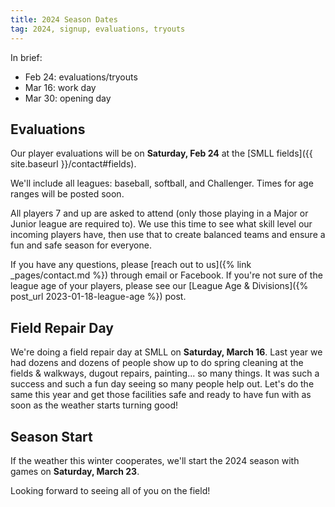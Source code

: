 ```yaml
---
title: 2024 Season Dates
tag: 2024, signup, evaluations, tryouts
---
```


In brief: 

- Feb 24: evaluations/tryouts
- Mar 16: work day
- Mar 30: opening day

## Evaluations

Our player evaluations will be on **Saturday, Feb 24** at the
[SMLL fields]({{ site.baseurl }}/contact#fields).

We'll include all leagues:
<span class=baseball>baseball</span>,
<span class=softball>softball</span>, and
<span class=challenger>Challenger</span>.
Times for age ranges will be posted soon.

All players 7 and up are asked to attend (only those playing in
a Major or Junior league are required to). We use this time to see what skill
level our incoming players have, then use that to create balanced
teams and ensure a fun and safe season for everyone.

If you have any questions, please [reach out to us]({% link _pages/contact.md %})
through email or Facebook. If you're not sure of the league age of your players,
please see our [League Age & Divisions]({% post_url 2023-01-18-league-age %}) post.


## Field Repair Day

We're doing a field repair day at SMLL on **Saturday, March 16**.
Last year we had dozens and dozens of people show up to do spring cleaning
at the fields & walkways, dugout repairs, painting... so many things. It was such
a success and such a fun day seeing so many people help out. Let's do the same
this year and get those facilities safe and ready to have fun with as soon as
the weather starts turning good!



## Season Start

If the weather this winter cooperates, we'll start the 2024 season with games on
**Saturday, March 23**.

Looking forward to seeing all of you on the field!
